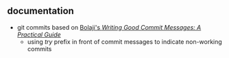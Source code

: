 ## documentation

- git commits based on [Bolaji's *Writing Good Commit Messages: A Practical Guide*](https://blog.bolajiayodeji.com/writing-good-commit-messages-a-practical-guide)
	- using *try* prefix in front of commit messages to indicate non-working commits
